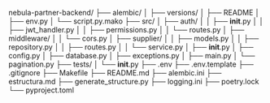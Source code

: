 nebula-partner-backend/
├── alembic/
│   ├── versions/
│   ├── README
│   ├── env.py
│   └── script.py.mako
├── src/
│   ├── auth/
│   │   ├── __init__.py
│   │   ├── jwt_handler.py
│   │   ├── permissions.py
│   │   └── routes.py
│   ├── middleware/
│   │   └── cors.py
│   ├── supplier/
│   │   ├── models.py
│   │   ├── repository.py
│   │   ├── routes.py
│   │   └── service.py
│   ├── __init__.py
│   ├── config.py
│   ├── database.py
│   ├── exceptions.py
│   ├── main.py
│   └── pagination.py
├── tests/
│   └── __init__.py
├── .env
├── .env.template
├── .gitignore
├── Makefile
├── README.md
├── alembic.ini
├── estructura.md
├── generate_structure.py
├── logging.ini
├── poetry.lock
└── pyproject.toml

